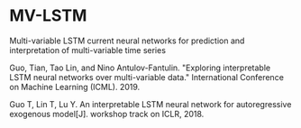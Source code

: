 # MV-LSTM
Multi-variable LSTM current neural networks for prediction and interpretation of multi-variable time series 

Guo, Tian, Tao Lin, and Nino Antulov-Fantulin. "Exploring interpretable LSTM neural networks over multi-variable data." International Conference on Machine Learning (ICML). 2019.

Guo T, Lin T, Lu Y. An interpretable LSTM neural network for autoregressive exogenous model[J]. workshop track on ICLR, 2018.

